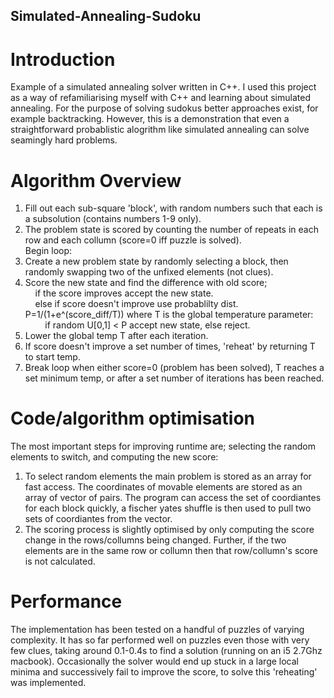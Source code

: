 ## Simulated-Annealing-Sudoku

# Introduction
Example of a simulated annealing solver written in C++. I used this project as a way of refamiliarising myself with C++ and learning about simulated annealing. For the purpose of solving sudokus better approaches exist, for example backtracking. However, this is a demonstration that even a straightforward probablistic alogrithm like simulated annealing can solve seamingly hard problems. 

# Algorithm Overview
1) Fill out each sub-square 'block', with random numbers such that each is a subsolution (contains numbers 1-9 only).  
2) The problem state is scored by counting the number of repeats in each row and each collumn (score=0 iff puzzle is solved).  
Begin loop:
3) Create a new problem state by randomly selecting a block, then randomly swapping two of the unfixed elements (not clues).   
4) Score the new state and find the difference with old score;  
     &nbsp; &nbsp;  if the score improves accept the new state.  
     &nbsp; &nbsp;  else if score doesn't improve use probablilty dist. P=1/(1+e^(score_diff/T)) where T is the global temperature parameter:  
     &nbsp;  &nbsp;  &nbsp;  &nbsp;  if random U[0,1] < P accept new state, else reject.  
5) Lower the global temp T after each iteration.  
6) If score doesn't improve a set number of times, 'reheat' by returning T to start temp.  
7) Break loop when either score=0 (problem has been solved), T reaches a set minimum temp, or after a set number of iterations has been reached.

# Code/algorithm optimisation 
The most important steps for improving runtime are; selecting the random elements to switch, and computing the new score:  
1) To select random elements the main problem is stored as an array for fast access. The coordinates of movable elements are stored as an array of vector of pairs. The program can access the set of coordiantes for each block quickly, a fischer yates shuffle is then used to pull two sets of coordiantes from the vector.  
2) The scoring process is slightly optimised by only computing the score change in the rows/collumns being changed. Further, if the two elements are in the same row or collumn then that row/collumn's score is not calculated.

# Performance
The implementation has been tested on a handful of puzzles of varying complexity. It has so far performed well on puzzles even those with very few clues, taking around 0.1-0.4s to find a solution (running on an i5 2.7Ghz macbook). Occasionally the solver would end up stuck in a large local minima and successively fail to improve the score, to solve this 'reheating' was implemented.
